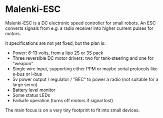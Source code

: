 Malenki-ESC
=======

[logo]: pcb.png

Malenki-ESC is a DC electronic speed controller for small robots. An ESC converts signals from
e.g. a radio receiver into higher current pulses for motors. 

It specifications are not yet fixed, but the plan is:

* Power: 6-13 volts, from a lipo 2S or 3S pack
* Three reversible DC motor drivers: two for tank-steering and one for "weapon"
* Single wire input, supporting either PPM or maybe serial protocols like s-bus or i-bus
* 5v power output / regulator / "BEC" to power a radio (not suitable for a large servo)
* Battery level monitor
* Some status LEDs
* Failsafe operation (turns off motors if signal lost)

The main focus is on a very tiny footprint to fit into small devices.

